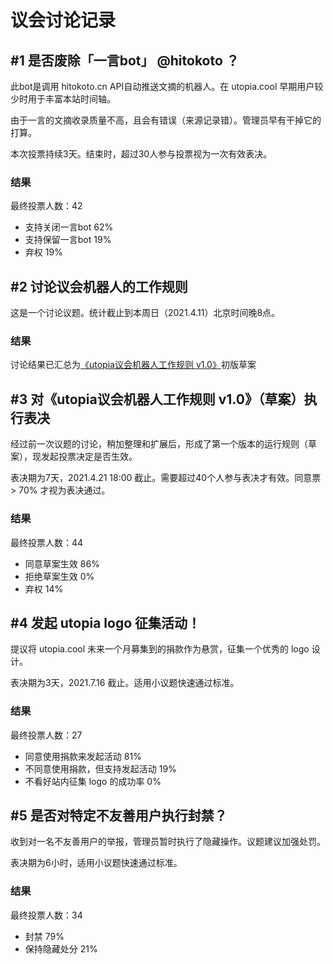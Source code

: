 # 议会讨论记录

## #1 是否废除「一言bot」 @hitokoto ？
此bot是调用 hitokoto.cn API自动推送文摘的机器人。在 utopia.cool 早期用户较少时用于丰富本站时间轴。

由于一言的文摘收录质量不高，且会有错误（来源记录错）。管理员早有干掉它的打算。

本次投票持续3天。结束时，超过30人参与投票视为一次有效表决。

### 结果
最终投票人数：42
+ 支持关闭一言bot 62%
+ 支持保留一言bot 19%
+ 弃权 19%

## #2 讨论议会机器人的工作规则
这是一个讨论议题。统计截止到本周日（2021.4.11）北京时间晚8点。

### 结果
讨论结果已汇总为[《utopia议会机器人工作规则 v1.0》](council.md)初版草案

## #3 对《utopia议会机器人工作规则 v1.0》（草案）执行表决
经过前一次议题的讨论，稍加整理和扩展后，形成了第一个版本的运行规则（草案），现发起投票决定是否生效。

表决期为7天，2021.4.21 18:00 截止。需要超过40个人参与表决才有效。同意票 > 70% 才视为表决通过。

### 结果
最终投票人数：44
+ 同意草案生效 86%
+ 拒绝草案生效 0%
+ 弃权 14%

## #4 发起 utopia logo 征集活动！
提议将 utopia.cool 未来一个月募集到的捐款作为悬赏，征集一个优秀的 logo 设计。

表决期为3天，2021.7.16 截止。适用小议题快速通过标准。

### 结果
最终投票人数：27
+ 同意使用捐款来发起活动 81%
+ 不同意使用捐款，但支持发起活动 19%
+ 不看好站内征集 logo 的成功率 0%

## #5 是否对特定不友善用户执行封禁？
收到对一名不友善用户的举报，管理员暂时执行了隐藏操作。议题建议加强处罚。

表决期为6小时，适用小议题快速通过标准。

### 结果
最终投票人数：34
+ 封禁 79%
+ 保持隐藏处分 21%
